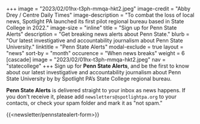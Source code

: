 +++
image = "2023/02/01hx-t3ph-mmqa-hkt2.jpeg"
image-credit = "Abby Drey / Centre Daily Times"
image-description = "To combat the loss of local news, Spotlight PA launched its first pilot regional bureau based in State College in 2022."
image-size = "inline"
title = "Sign up for Penn State Alerts"
description = "Get breaking news alerts about Penn State."
blurb = "Our latest investigative and accountability journalism about Penn State University."
linktitle = "Penn State Alerts"
modal-exclude = true
layout = "news"
sort-by = "month"
occurence = "When news breaks"
weight = 6
[cascade]
image = "2023/02/01hx-t3ph-mmqa-hkt2.jpeg"
nav = "statecollege"
+++
Sign up for **Penn State Alerts**, and be the first to know about our latest investigative and accountability journalism about Penn State University by by Spotlight PA’s State College regional bureau.

**Penn State Alerts** is delivered straight to your inbox as news happens. If you don't receive it, please add `newsletters@spotlightpa.org` to your contacts, or check your spam folder and mark it as "not spam."

{{<newsletter/pennstatealert-form>}}
